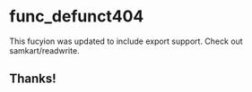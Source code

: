 # func_defunct404

This fucyion was updated to include export support. Check out samkart/readwrite.

## Thanks!
